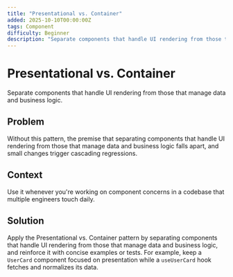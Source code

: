 ```yaml
---
title: "Presentational vs. Container"
added: 2025-10-10T00:00:00Z
tags: Component
difficulty: Beginner
description: "Separate components that handle UI rendering from those that manage data and business logic."
---
```

# Presentational vs. Container

Separate components that handle UI rendering from those that manage data and business logic.

## Problem

Without this pattern, the premise that separating components that handle UI rendering from those that manage data and business logic falls apart, and small changes trigger cascading regressions.

## Context

Use it whenever you're working on component concerns in a codebase that multiple engineers touch daily.

## Solution

Apply the Presentational vs. Container pattern by separating components that handle UI rendering from those that manage data and business logic, and reinforce it with concise examples or tests. For example, keep a `UserCard` component focused on presentation while a `useUserCard` hook fetches and normalizes its data.
